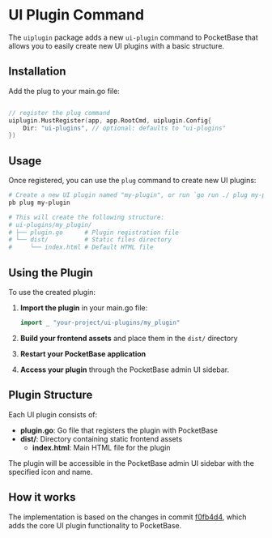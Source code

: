 # UI Plugin Command

The `uiplugin` package adds a new `ui-plugin` command to PocketBase that allows you to easily create new UI plugins with a basic structure.

## Installation

Add the plug to your main.go file:

```go

// register the plug command
uiplugin.MustRegister(app, app.RootCmd, uiplugin.Config{
	Dir: "ui-plugins", // optional: defaults to "ui-plugins"
})
```

## Usage

Once registered, you can use the `plug` command to create new UI plugins:

```bash
# Create a new UI plugin named "my-plugin", or run `go run ./ plug my-plugin` with source code
pb plug my-plugin

# This will create the following structure:
# ui-plugins/my_plugin/
# ├── plugin.go      # Plugin registration file
# └── dist/          # Static files directory
#     └── index.html # Default HTML file
```



## Using the Plugin

To use the created plugin:

1. **Import the plugin** in your main.go file:
   ```go
   import _ "your-project/ui-plugins/my_plugin"
   ```

2. **Build your frontend assets** and place them in the `dist/` directory

3. **Restart your PocketBase application**

4. **Access your plugin** through the PocketBase admin UI sidebar.


## Plugin Structure

Each UI plugin consists of:

- **plugin.go**: Go file that registers the plugin with PocketBase
- **dist/**: Directory containing static frontend assets
  - **index.html**: Main HTML file for the plugin

The plugin will be accessible in the PocketBase admin UI sidebar with the specified icon and name. 

## How it works   

The implementation is based on the changes in commit [f0fb4d4](https://github.com/pocketbase/pocketbase/commit/f0fb4d463d214145ff9d3daa8c584c93a5a7f700), which adds the core UI plugin functionality to PocketBase.
